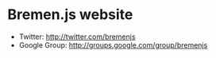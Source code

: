 Bremen.js website
=================

* Twitter: http://twitter.com/bremenjs
* Google Group: http://groups.google.com/group/bremenjs
